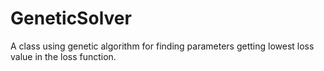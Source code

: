 # GeneticSolver
 A class using genetic algorithm for finding parameters getting lowest loss value in the loss function.
